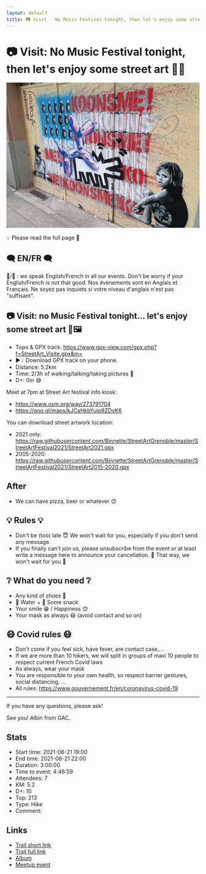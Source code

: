 ```yaml
---
layout: default
title: 📷 Visit - No Music Festival tonight, then let's enjoy some street art 🎨✨
---
```


# 📷 Visit: No Music Festival tonight, then let's enjoy some street art 🎨✨

![2021-06-21](../img/orig/2021-06-21.jpg)

💡 Please read the full page 💜

##  🗨️ EN/FR 🗨️ 
🦅/🐓 : we speak English/French in all our events. Don't be worry if your English/French is not that good. Nos évènements sont en Anglais et Français. Ne soyez pas inquiets si votre niveau d'anglais n'est pas "suffisant".

##  📷 Visit: no Music Festival tonight... let's enjoy some street art 🎨🖼 
* Topo & GPX track: https://www.gpx-view.com/gpx.php?f=StreetArt_Visite.gpx&m=
* ▶💡 Download GPX track on your phone.
* Distance: 5.2km
* Time: 2/3h of walking/talking/taking pictures 📸
* D+: 0m 😅

Meet at 7pm at Street Art festival info kiosk:
- https://www.osm.org/way/273791704
- https://goo.gl/maps/kJCaHkbYujp9ZDvK6

You can download street artwork location:
- 2021 only: https://raw.githubusercontent.com/Binnette/StreetArtGrenoble/master/StreetArtFestival2021/StreetArt2021.gpx
- 2005-2020: https://raw.githubusercontent.com/Binnette/StreetArtGrenoble/master/StreetArtFestival2021/StreetArt2015-2020.gpx

##  After 
- We can have pizza, beer or whatever 😊

##  💡 Rules 💡 
- Don't be (too) late 😇 We won't wait for you, especially if you don't send any message.
- If you finally can't join us, please unsubscribe from the event or at least write a message here to announce your cancellation. 💜 That way, we won't wait for you 💜

##  ❔ What do you need ❔ 
- Any kind of shoes 🥾
- 🧃 Water + 🍫 Some snack
- Your smile 😁 / Happiness 😊
- Your mask as always 😷 (avoid contact and so on)

##  😷 Covid rules 😷 
- Don't come if you feel sick, have fever, are contact case,...
- If we are more than 10 hikers, we will split in groups of maxi 10 people to respect current French Covid laws
- As always, wear your mask
- You are responsible to your own health, so respect barrier gestures, social distancing, ...
- All rules: https://www.gouvernement.fr/en/coronavirus-covid-19

-----------------------
If you have any questions, please ask!

See you! Albin from GAC.

## Stats

- Start time: 2021-06-21 19:00
- End time: 2021-06-21 22:00
- Duration: 3:00:00
- Time to event: 4:46:59
- Attendees: 7
- KM: 5.2
- D+: 10
- Top: 213
- Type: Hike
- Comment: 

## Links

- [Trail short link](https://s.42l.fr/6Qt5ORwX)
- [Trail full link]()
- [Album](https://binnette.github.io/GacImg2021/2021-06-21-📷-Visit-No-Music-Festival-tonight,-then-lets-enjoy-some-street-art-🎨✨.html)
- [Meetup event](https://www.meetup.com/grenoble-adventure-club-english-french/events/278974564/)
